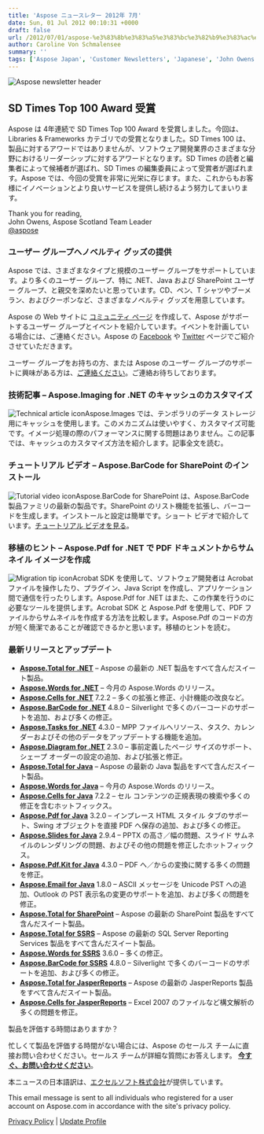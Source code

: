 ```yaml
---
title: 'Aspose ニュースレター 2012年 7月'
date: Sun, 01 Jul 2012 00:10:31 +0000
draft: false
url: /2012/07/01/aspose-%e3%83%8b%e3%83%a5%e3%83%bc%e3%82%b9%e3%83%ac%e3%82%bf%e3%83%bc-2012%e5%b9%b4-7%e6%9c%88/
author: Caroline Von Schmalensee
summary: ''
tags: ['Aspose Japan', 'Customer Newsletters', 'Japanese', 'John Owens', 'SD Times', 'Top 100 Awards', 'announcement', 'newsletter']
---
```


![Aspose newsletter header][1]

## SD Times Top 100 Award 受賞

Aspose は 4年連続で SD Times Top 100 Award を受賞しました。今回は、Libraries & Frameworks カテゴリでの受賞となりました。SD Times 100 は、製品に対するアワードではありませんが、ソフトウェア開発業界のさまざまな分野におけるリーダーシップに対するアワードとなります。SD Times の読者と編集者によって候補者が選ばれ、SD Times の編集委員によって受賞者が選ばれます。Aspose では、今回の受賞を非常に光栄に存じます。また、これからもお客様にイノベーションとより良いサービスを提供し続けるよう努力してまいります。

Thank you for reading,  
John Owens, Aspose Scotland Team Leader  
[@aspose][2]

### ユーザー グループへノベルティ グッズの提供

[](http://bit.ly/NBXwT0)Aspose では、さまざまなタイプと規模のユーザー グループをサポートしています。より多くのユーザー グループ、特に .NET、Java および SharePoint ユーザー グループ、と親交を深めたいと思っています。CD、ペン、T シャツやブーメラン、およびクーポンなど、さまざまなノベルティ グッズを用意しています。

Aspose の Web サイトに [コミュニティ ページ][3] を作成して、Aspose がサポートするユーザー グループとイベントを紹介しています。イベントを計画している場合には、ご連絡ください。Aspose の [Facebook][4] や [Twitter][5] ページでご紹介させていただきます。

ユーザー グループをお持ちの方、または Aspose のユーザー グループのサポートに興味がある方は、[ご連絡ください][6]。ご連絡お待ちしております。

### 技術記事 – Aspose.Imaging for .NET のキャッシュのカスタマイズ

![Technical article icon][7]Aspose.Images では、テンポラリのデータ ストレージ用にキャッシュを使用します。このメカニズムは使いやすく、カスタマイズ可能です。イメージ処理の際のパフォーマンスに関する問題はありません。この記事では、キャッシュのカスタマイズ方法を紹介します。記事全文を読む。

### チュートリアル ビデオ – Aspose.BarCode for SharePoint のインストール

![Tutorial video icon][8]Aspose.BarCode for SharePoint は、Aspose.BarCode 製品ファミリの最新の製品です。SharePoint のリスト機能を拡張し、バーコードを生成します。インストールと設定は簡単です。ショート ビデオで紹介しています。[チュートリアル ビデオを見る][9]。

### 移植のヒント – Aspose.Pdf for .NET で PDF ドキュメントからサムネイル イメージを作成

![Migration tip icon][10]Acrobat SDK を使用して、ソフトウェア開発者は Acrobat ファイルを操作したり、プラグイン、Java Script を作成し、アプリケーション間で通信を行ったりします。Aspose.Pdf for .NET はまた、この作業を行うのに必要なツールを提供します。Acrobat SDK と Aspose.Pdf を使用して、PDF ファイルからサムネイルを作成する方法を比較します。Aspose.Pdf のコードの方が短く簡潔であることが確認できるかと思います。移植のヒントを読む。

### 最新リリースとアップデート

*   [**Aspose.Total for .NET**][11] – Aspose の最新の .NET 製品をすべて含んだスイート製品。
*   [**Aspose.Words for .NET**][12] – 今月の Aspose.Words のリリース。
*   [**Aspose.Cells for .NET**][13] 7.2.2 – 多くの拡張と修正、小計機能の改良など。
*   [**Aspose.BarCode for .NET**][14] 4.8.0 – Silverlight で多くのバーコードのサポートを追加、および多くの修正。
*   [**Aspose.Tasks for .NET**][15] 4.3.0 – MPP ファイルへリソース、タスク、カレンダーおよびその他のデータをアップデートする機能を追加。
*   [**Aspose.Diagram for .NET**][16] 2.3.0 – 事前定義したページ サイズのサポート、シェープ オーダーの設定の追加、および拡張と修正。
*   [**Aspose.Total for Java**][17] – Aspose の最新の Java 製品をすべて含んだスイート製品。
*   [**Aspose.Words for Java**][18] – 今月の Aspose.Words のリリース。
*   [**Aspose.Cells for Java**][19] 7.2.2 – セル コンテンツの正規表現の検索や多くの修正を含むホットフィックス。
*   [**Aspose.Pdf for Java**][20] 3.2.0 – インプレース HTML スタイル タブのサポート、Swing オブジェクトを直接 PDF へ保存の追加、および多くの修正。
*   [**Aspose.Slides for Java**][21] 2.9.4 – PPTX の高さ／幅の問題、スライド サムネイルのレンダリングの問題、およびその他の問題を修正したホットフィックス。
*   [**Aspose.Pdf.Kit for Java**][22] 4.3.0 – PDF へ／からの変換に関する多くの問題を修正。
*   [**Aspose.Email for Java**][23] 1.8.0 – ASCII メッセージを Unicode PST への追加、Outlook の PST 表示名の変更のサポートを追加、および多くの問題を修正。
*   [**Aspose.Total for SharePoint**][24] – Aspose の最新の SharePoint 製品をすべて含んだスイート製品。
*   [**Aspose.Total for SSRS**][25] – Aspose の最新の SQL Server Reporting Services 製品をすべて含んだスイート製品。
*   [**Aspose.Words for SSRS**][26] 3.6.0 – 多くの修正。
*   [**Aspose.BarCode for SSRS**][27] 4.8.0 – Silverlight で多くのバーコードのサポートを追加、および多くの修正。
*   [**Aspose.Total for JasperReports**][28] – Aspose の最新の JasperReports 製品をすべて含んだスイート製品。
*   [**Aspose.Cells for JasperReports**][29] – Excel 2007 のファイルなど構文解析の多くの問題を修正。

製品を評価する時間はありますか？

忙しくて製品を評価する時間がない場合には、Aspose のセールス チームに直接お問い合わせください。セールス チームが詳細な質問にお答えします。 [**今すぐ、お問い合わせください**][30]。

本ニュースの日本語訳は、[エクセルソフト株式会社][31]が提供しています。

This email message is sent to all individuals who registered for a user account on Aspose.com in accordance with the site's privacy policy.  
  
[Privacy Policy][32] | [Update Profile][33]




[1]: https://products.aspose.com/
[2]: http://twitter.com/#!/aspose
[3]: http://www.aspose.com/corporate/community/default.aspx
[4]: http://www.facebook.com/pages/Aspose/21217093093
[5]: http://twitter.com/#!/aspose
[6]: mailto:user.groups@aspose.com
[7]: https://www.aspose.cloud/templates/aspose/App_Themes/V3/images/email/272x272/aspose_email-for-android.png
[8]: https://www.aspose.cloud/templates/aspose/App_Themes/V3/images/email/272x272/aspose_email-for-android.png
[9]: http://bit.ly/Lw3oZ6
[10]: https://www.aspose.cloud/templates/aspose/App_Themes/V3/images/email/272x272/aspose_email-for-net.png
[11]: http://bit.ly/hYf4lL
[12]: http://bit.ly/h9OR3U
[13]: http://bit.ly/gVR6jM
[14]: http://bit.ly/jHYuV8
[15]: http://bit.ly/mqZLW6
[16]: http://bit.ly/hAYlci
[17]: http://bit.ly/gAt9lC
[18]: http://bit.ly/ie17Mx
[19]: http://bit.ly/n3uX0h
[20]: http://bit.ly/eGvgvt
[21]: http://bit.ly/nf5g3x
[22]: http://bit.ly/oRfZP9
[23]: http://bit.ly/n5t3WX
[24]: http://bit.ly/ifW5jD
[25]: http://bit.ly/eFboB9
[26]: http://bit.ly/tUWBcH
[27]: http://bit.ly/eSxpc4
[28]: http://bit.ly/i5G8S8
[29]: https://products.aspose.com/cells
[30]: http://bit.ly/iXHvCU
[31]: http://www.xlsoft.com/jp/products/aspose/index.html?asposenews
[32]: http://bit.ly/ixgNWu
[33]: https://www.aspose.com/



